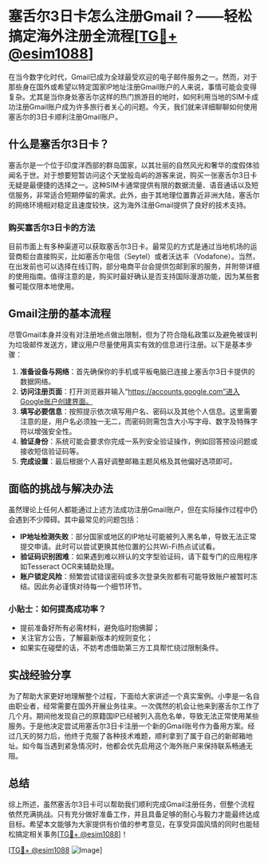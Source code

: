# 塞舌尔3日卡怎么注册Gmail？——轻松搞定海外注册全流程[[TG💪+ @esim1088](https://t.me/s/esim1088)]

在当今数字化时代，Gmail已成为全球最受欢迎的电子邮件服务之一。然而，对于那些身在国外或希望以特定国家IP地址注册Gmail账户的人来说，事情可能会变得复杂。尤其是当你身处塞舌尔这样的热门旅游目的地时，如何利用当地的SIM卡成功注册Gmail账户成为许多旅行者关心的问题。今天，我们就来详细聊聊如何使用塞舌尔的3日卡顺利注册Gmail账户。

## 什么是塞舌尔3日卡？

塞舌尔是一个位于印度洋西部的群岛国家，以其壮丽的自然风光和奢华的度假体验闻名于世。对于想要短暂访问这个天堂般岛屿的游客来说，购买一张塞舌尔3日卡无疑是最便捷的选择之一。这种SIM卡通常提供有限的数据流量、语音通话以及短信服务，非常适合短期停留的需求。此外，由于其地理位置靠近非洲大陆，塞舌尔的网络环境相对稳定且速度较快，这为海外注册Gmail提供了良好的技术支持。

### 购买塞舌尔3日卡的方法

目前市面上有多种渠道可以获取塞舌尔3日卡。最常见的方式是通过当地机场的运营商柜台直接购买，比如塞舌尔电信（Seytel）或者沃达丰（Vodafone）。当然，在出发前也可以选择在线订购，部分电商平台会提供包邮到家的服务，并附带详细的使用指南。值得注意的是，购买时最好确认是否支持国际漫游功能，因为某些套餐可能仅限本地使用。

## Gmail注册的基本流程

尽管Gmail本身并没有对注册地点做出限制，但为了符合隐私政策以及避免被误判为垃圾邮件发送方，建议用户尽量使用真实有效的信息进行注册。以下是基本步骤：

1. **准备设备与网络**：首先确保你的手机或平板电脑已连接上塞舌尔3日卡提供的数据网络。
2. **访问注册页面**：打开浏览器并输入“https://accounts.google.com”进入Google账户创建界面。
3. **填写必要信息**：按照提示依次填写用户名、密码以及其他个人信息。这里需要注意的是，用户名必须独一无二，而密码则需包含大小写字母、数字及特殊字符以增强安全性。
4. **验证身份**：系统可能会要求你完成一系列安全验证操作，例如回答预设问题或接收短信验证码等。
5. **完成设置**：最后根据个人喜好调整邮箱主题风格及其他偏好选项即可。

## 面临的挑战与解决办法

虽然理论上任何人都能通过上述方法成功注册Gmail账户，但在实际操作过程中仍会遇到不少障碍。其中最常见的问题包括：

- **IP地址检测失败**：部分国家或地区的IP地址可能被列入黑名单，导致无法正常提交申请。此时可以尝试更换其他位置的公共Wi-Fi热点试试看。
- **验证码识别困难**：如果遇到难以辨认的文字型验证码，请下载专门的应用程序如Tesseract OCR来辅助处理。
- **账户锁定风险**：频繁尝试错误密码或多次登录失败都有可能导致账户被暂时冻结。因此务必谨慎对待每一个细节环节。

### 小贴士：如何提高成功率？

- 提前准备好所有必需材料，避免临时抱佛脚；
- 关注官方公告，了解最新版本的规则变化；
- 如果实在碰壁的话，不妨考虑借助第三方工具帮忙绕过限制条件。

## 实战经验分享

为了帮助大家更好地理解整个过程，下面给大家讲述一个真实案例。小李是一名自由职业者，经常需要在国外开展业务往来。一次偶然的机会让他来到塞舌尔工作了几个月。期间他发现自己的原籍国IP已经被列入高危名单，导致无法正常使用某些服务。于是他决定尝试用塞舌尔3日卡注册一个新的Gmail账号作为备用方案。经过几天的努力后，他终于克服了各种技术难题，顺利拿到了属于自己的新邮箱地址。如今每当遇到紧急情况时，他都会优先启用这个海外账户来保持联系畅通无阻。

## 总结

综上所述，虽然塞舌尔3日卡可以帮助我们顺利完成Gmail注册任务，但整个流程依然充满挑战。只有充分做好准备工作，并且具备足够的耐心与毅力才能最终达成目标。希望本文能够为大家提供有价值的参考意见，在享受异国风情的同时也能轻松搞定相关事务[[TG💪+ @esim1088](https://t.me/s/esim1088)]！

[[TG💪+ @esim1088](https://t.me/s/esim1088) ![Image](https://i.postimg.cc/4NQfJmqS/Snipaste-2025-05-13-00-14-12.png)]